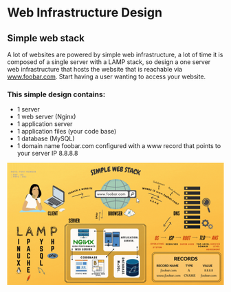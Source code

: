 # Web Infrastructure Design

## Simple web stack
A lot of websites are powered by simple web infrastructure, a lot of time it is composed of a single server with a LAMP stack, so design a one server web infrastructure that hosts the website that is reachable via www.foobar.com. Start having a user wanting to access your website.

### This simple design contains:
- 1 server
- 1 web server (Nginx)
- 1 application server
- 1 application files (your code base)
- 1 database (MySQL)
- 1 domain name foobar.com configured with a www record that points to your server IP 8.8.8.8

<img src="https://github.com/AlisonQuinter17/holberton-system_engineering-devops/blob/master/0x09-web_infrastructure_design/markdown_multimedia/simple_web_desing.gif" class="responsive"/>
